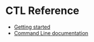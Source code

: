 # CTL Reference

* [Getting started](./getting-started.md)
* [Command Line documentation](./omnistrate-ctl.md)